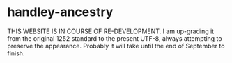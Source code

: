 # handley-ancestry

THIS WEBSITE IS IN COURSE OF RE-DEVELOPMENT.
I am up-grading it from the original 1252 standard to the present UTF-8, always attempting to preserve the appearance.
Probably it will take until the end of September to finish.
